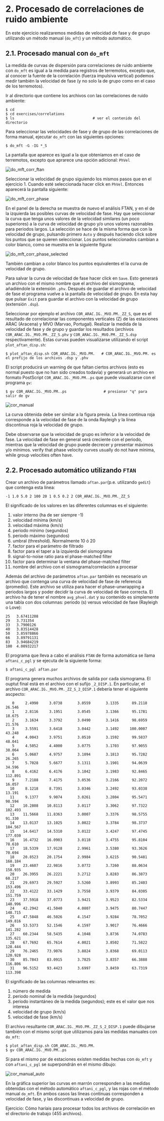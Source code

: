 # 2. Procesado de correlaciones de ruido ambiente

En este ejercicio realizaremos medidas de velocidad de fase y de grupo
utilizando un método manual (`do_mft`) y un método automático.


## 2.1. Procesado manual con `do_mft`

La medida de curvas de dispersión para correlaciones de ruido ambiente con
`do_mft` es igual a la medida para registros de terremotos, excepto que,
al conocer la fuente de la correlación (fuerza impulsiva vertical) podemos
medir también la velocidad de fase (y no solo la de grupo como en el caso
de los terremotos).

Ir al directorio que contiene los archivos con las correlaciones de ruido ambiente:

    $ cd 
    $ cd exercises/correlations
    $ ls                                    # ver el contenido del directorio

Para seleccionar las velocidades de fase y de grupo de las correlaciones
de forma manual, ejecutar `do_mft` con las siguientes opciones:

    $ do_mft -G -IG *_S

La pantalla que aparece es igual a la que obteníamos en el caso de terremotos,
excepto que aprarece una opción adicional: `PhVel`

![do_mft_corr_ftan](do_mft_corr_ftan.png)

Seleccionar la velocidad de grupo siguiendo los mismos pasos que en el ejercicio 1.
Cuando esté seleccionada hacer click en `PhVel`. Entonces aparecerá la pantalla siguiente:

![do_mft_corr_phase](do_mft_corr_phase.png)

En el panel de la derecha se muestra de nuevo el análisis FTAN, y en el de la
izquierda las posibles curvas de velocidad de fase. Hay que seleccionar la curva
que tenga unos valores de la velocidad similares (un poco superiores) a la curva
de velocidad de grupo y/o unos valores razonables para periodos largos.
La selección se hace de la misma forma que con la velocidad de
grupo, pulsando primero `Auto` y después haciendo click sobre los puntos que se
quieren seleccionar. Los puntos seleccionados cambian a color blanco, como se 
muestra en la siguiente figura:

![do_mft_corr_phase_selected](do_mft_corr_phase_selected.png)

También cambian a color blanco los puntos equivalentes el la curva de velocidad
de grupo.

Para salvar la curva de velocidad de fase hacer click en `Save`. Esto generará 
un archivo con el mismo nombre que el archivo del sismograma, añadiéndole la
extensión `.phv`. Después de guardar el archivo de velocidad de fase el programa
vuelve a la pantalla de velocidad de grupo. En esta hay que pulsar `Exit` para
guardar el archivo con la velocidad de grupo (extensión `.dsp`).

Seleccionar por ejemplo el archivo `COR_ARAC.IG._MVO.PM._ZZ_S`, que es el
resultado de correlacionar las componentes verticales (Z) de las estaciones
ARAC (Aracena) y MVO (Marvao, Portugal). Realizar la medida de la velocidad de
fase y de grupo y guardar los resultados (archivos `COR_ARAC.IG._MVO.PM._ZZ_S.phv` y
`COR_ARAC.IG._MVO.PM._ZZ_S.dsp` respectivamente). Estas curvas pueden visualizarse
utilizando el script `plot_aftan_disp.sh`:

    $ plot_aftan_disp.sh COR_ARAC.IG._MVO.PM.   # COR_ARAC.IG._MVO.PM. es el prefijo de los archivos .dsp y .phv

El script producirá un warning de que faltan ciertos archivos (esto es normal puesto que no han sido creados todavía)
y generará un archivo en formato PostScript `COR_ARAC.IG._MVO.PM..ps` que puede visualizarse con el programa `gv`:

    $ gv COR_ARAC.IG._MVO.PM..ps                 # presionar "q" para salir de gv

![cor_manual](cor_manual.png)

La curva obtenida debe ser similar a la figura previa. La línea continua roja corresponde a
la velocidad de fase de la onda Rayleigh y la línea discontinua roja la velocidad de grupo.

Debe observarse que la velocidad de grupo es inferior a la velocidad de fase. La velocidad de
fase en general será creciente con el periodo, mientras que la velocidad de grupo puede 
decrecer y presentar máximos y/o mínimos.
verify that phase velocity curves usually do not have minima, while group
velocities often have.

## 2.2. Procesado automático utilizando `FTAN`

Crear un archivo de parámetros llamado `aftan.par`(p.e. utilizando `gedit`) que contenga esta línea:

    -1 1.0 5.0 2 100 20 1 0.5 0.2 2 COR_ARAC.IG._MVO.PM._ZZ_S

El significado de los valores en las diferentes columnas es el siguiente:

1. valor interno (ha de ser siempre -1)
2. velocidad mínima (km/s)
3. velocidad máxima (km/s)
4. periodo mínimo (segundos)
5. periodo máximo (segundos)
6. umbral (threshold). Normalmente 10 ó 20
7. factor para el parámetro de filtrado
8. factor para el taper a la izquierda del sismograma
9. signal-to-noise ratio para el phase-matched filter
10. factor para determinar la ventana del phase-matched filter
11. nombre del archivo con el sismograma/correlación a procesar

Además del archivo de parámetros `aftan.par` también es necesario un archivo que contenga
una curva de velocidad de fase de referencia (promedio). Este archivo se utiliza para hacer
el phase-unwrapping a periodos largos y poder decidir la curva de velocidad de fase correcta.
El archivo ha de tener el nombre `avg_phvel.dat`
y su contenido es simplemente una tabla con dos columnas:
periodo (s) versus velocidad de fase (Rayleigh o Love):

    25   3.67411208
    29   3.731354
    33   3.7900126
    40   3.83514428
    50   3.85978866
    66   3.89791131
    83   3.94684219
    100  4.00932217

El programa que lleva a cabo el análisis `FTAN` de forma automática se llama `aftani_c_pgl` y se ejecuta
de la siguiente forma:

    $ aftani_c_pgl aftan.par

El programa genera muchos archivos de salida por cada sismograma. El ouptut final está en el archivo
con el sufijo `_2_DISP.1`. En particular, el archivo `COR_ARAC.IG._MVO.PM._ZZ_S_2_DISP.1` debería
tener el siguiente ascpecto:

```
   0     2.4990     3.0738       3.0559       3.1335      89.2118   26.546
   1     2.8116     3.1951       3.0545       3.1366      95.1781   18.675
   2     3.1634     3.3792       3.0490       3.1416      98.6959   21.576
   3     3.5591     3.6418       3.0442       3.1492     100.0007   43.248
   4     4.0043     3.9751       3.0510       3.1592      99.5837   48.041
   5     4.5052     4.4000       3.0775       3.1703      97.9055   38.064
   6     5.0687     4.9757       3.1094       3.1813      95.7282   26.265
   7     5.7028     5.6677       3.1311       3.1901      94.0639   34.596
   8     6.4162     6.4176       3.1042       3.1983      92.8465  112.891
   9     7.2188     7.4175       3.0536       3.2166      92.2072   16.057
  10     8.1218     8.7391       3.0346       3.2492      93.0338   13.191
  11     9.1377     9.9074       3.0261       3.2804      95.5471   98.594
  12    10.2808    10.8113       3.0117       3.3062      97.7322  102.493
  13    11.5668    11.8363       3.0007       3.3376      98.5755   91.330
  14    13.0137    13.1025       3.0022       3.3784      98.3737  184.567
  15    14.6417    14.5310       3.0122       3.4247      97.4745  177.030
  16    16.4732    16.0903       3.0118       3.4755      95.8104   78.610
  17    18.5339    17.9128       2.9961       3.5380      93.3626   70.694
  18    20.8523    20.1754       2.9984       3.6215      90.5481  168.184
  19    23.4607    22.9816       3.0772       3.7260      88.0634  158.935
  20    26.3955    26.2221       3.2712       3.8283      86.3873   60.217
  21    29.6973    29.5927       3.5260       3.8993      85.2403  153.496
  22    33.4122    33.1429       3.7558       3.9379      84.0305  151.759
  23    37.5918    37.0773       3.9421       3.9523      82.5334  148.996
  24    42.2942    41.5040       4.0807       3.9475      80.7447  148.715
  25    47.5848    46.5026       4.1547       3.9284      78.7052  149.816
  26    53.5373    52.1546       4.1597       3.9017      76.4666  141.282
  27    60.2344    58.5435       4.1048       3.8736      74.0783  135.621
  28    67.7692    65.7614       4.0021       3.8502      71.5822  128.444
  29    76.2465    73.9076       3.8824       3.8368      69.0113  120.928
  30    85.7843    83.0915       3.7825       3.8357      66.3888  116.806
  31    96.5152    93.4423       3.6997       3.8459      63.7319  113.398
```

El significado de las columnas relevantes es:

1. número de medida
2. periodo nominal de la medida (segundos)
3. periodo instantáneo de la medida (segundos); este es el valor que nos interesa
4. velocidad de grupo (km/s)
5. velocidad de fase (km/s)

El archivo resultante `COR_ARAC.IG._MVO.PM._ZZ_S_2_DISP.1` puede dibujarse también
con el mismo script que utilizamos para las medidas manuales con `do_mft`:

    $ plot_aftan_disp.sh COR_ARAC.IG._MVO.PM.
    $ gv COR_ARAC.IG._MVO.PM..ps

Si para el mismo par de estaciones existen medidas hechas con `do_mft` y con 
`aftani_c_pgl` se superpondrán en el mismo dibujo:

![cor_manual_auto](cor_manual_auto.png)

En la gráfica superior las curvas en marrón corresponden a las medidas obtenidas
con el método automático `aftani_c_pgl`, y las rojas con el método manual `do_mft`.
En ambos casos las líneas continuas corresponden a velocidad de fase, y las
discontinuas a velocidad de grupo.

Ejercicio: Cómo haríais para procesar todos los archivos de correlación
en el directorio de trabajo (455 archivos).

